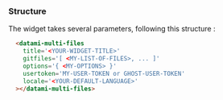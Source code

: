 
### Structure

The widget takes several parameters, following this structure :

```html
  <datami-multi-files 
    title='<YOUR-WIDGET-TITLE>'
    gitfiles='[ <MY-LIST-OF-FILES>, ... ]'
    options='{ <MY-OPTIONS> }'
    usertoken='MY-USER-TOKEN or GHOST-USER-TOKEN'
    locale='<YOUR-DEFAULT-LANGUAGE>'
  ></datami-multi-files>
```
